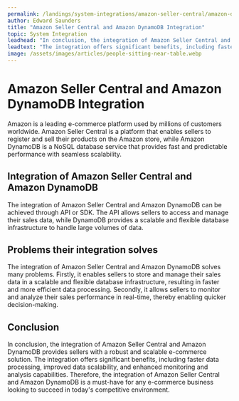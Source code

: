 ```yaml
---
permalink: /landings/system-integrations/amazon-seller-central/amazon-dynamodb
author: Edward Saunders
title: "Amazon Seller Central and Amazon DynamoDB Integration"
topic: System Integration
leadhead: "In conclusion, the integration of Amazon Seller Central and Amazon DynamoDB provides sellers with a robust and scalable e-commerce solution"
leadtext: "The integration offers significant benefits, including faster data processing, improved data scalability, and enhanced monitoring and analysis capabilities. Therefore, the integration of Amazon Seller Central and Amazon DynamoDB is a must-have for any e-commerce business looking to succeed in today's competitive environment."
image: /assets/images/articles/people-sitting-near-table.webp
---
```

<div class="arttext">    <h1>Amazon Seller Central and Amazon DynamoDB Integration</h1>
    <p>
      Amazon is a leading e-commerce platform used by millions of customers worldwide. Amazon Seller Central is a platform that enables sellers to register and sell their products on the Amazon store, while Amazon DynamoDB is a NoSQL database service that provides fast and predictable performance with seamless scalability. 
    </p>
    <h2>Integration of Amazon Seller Central and Amazon DynamoDB</h2>
    <p>
      The integration of Amazon Seller Central and Amazon DynamoDB can be achieved through API or SDK. The API allows sellers to access and manage their sales data, while DynamoDB provides a scalable and flexible database infrastructure to handle large volumes of data. 
    </p>
    <h2>Problems their integration solves</h2>
    <p>
      The integration of Amazon Seller Central and Amazon DynamoDB solves many problems. Firstly, it enables sellers to store and manage their sales data in a scalable and flexible database infrastructure, resulting in faster and more efficient data processing. Secondly, it allows sellers to monitor and analyze their sales performance in real-time, thereby enabling quicker decision-making. 
    </p>
    <h2>Conclusion</h2>
    <p>
      In conclusion, the integration of Amazon Seller Central and Amazon DynamoDB provides sellers with a robust and scalable e-commerce solution. The integration offers significant benefits, including faster data processing, improved data scalability, and enhanced monitoring and analysis capabilities. Therefore, the integration of Amazon Seller Central and Amazon DynamoDB is a must-have for any e-commerce business looking to succeed in today's competitive environment. 
    </p>
</div>